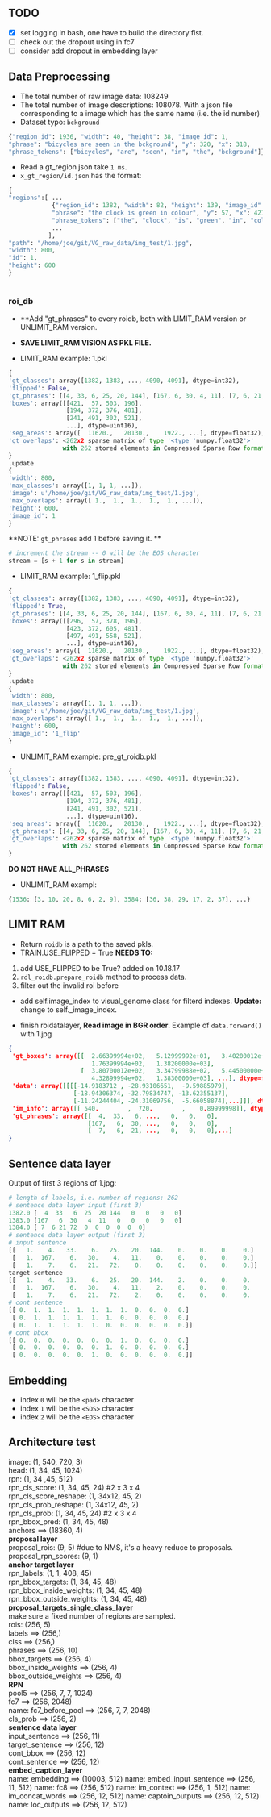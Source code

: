 ## TODO

- [x] set logging in bash, one have to build the directory fist.
- [ ] check out the dropout using in fc7
- [ ] consider add dropout in embedding layer

## Data Preprocessing

* The total number of raw image data: 108249
* The total number of image descriptions: 108078. With a json file corresponding to a image which has the same name
(i.e. the id number)  
* Dataset typo: `bckground`

```python
{"region_id": 1936, "width": 40, "height": 38, "image_id": 1, 
"phrase": "bicycles are seen in the bckground", "y": 320, "x": 318, 
"phrase_tokens": ["bicycles", "are", "seen", "in", "the", "bckground"]}
```
* Read a gt_region json take `1 ms`.
* `x_gt_region/id.json` has the format:

```python
{
"regions":[ ... 
            {"region_id": 1382, "width": 82, "height": 139, "image_id": 1, 
            "phrase": "the clock is green in colour", "y": 57, "x": 421, 
            "phrase_tokens": ["the", "clock", "is", "green", "in", "colour"]},
            ... 
           ],
"path": "/home/joe/git/VG_raw_data/img_test/1.jpg", 
"width": 800, 
"id": 1, 
"height": 600
}
           
```

### roi_db

* **Add "gt_phrases" to every roidb, both with LIMIT_RAM version or UNLIMIT_RAM version.
* **SAVE LIMIT_RAM VISION AS PKL FILE.**

* LIMIT_RAM example: 1.pkl

```python
{
'gt_classes': array([1382, 1383, ..., 4090, 4091], dtype=int32), 
'flipped': False, 
'gt_phrases': [[4, 33, 6, 25, 20, 144], [167, 6, 30, 4, 11], [7, 6, 21, 72],...],
'boxes': array([[421,  57, 503, 196],
                [194, 372, 376, 481],
                [241, 491, 302, 521],
                ...], dtype=uint16),
'seg_areas': array([  11620.,   20130.,    1922., ...], dtype=float32), 
'gt_overlaps': <262x2 sparse matrix of type '<type 'numpy.float32'>'
               with 262 stored elements in Compressed Sparse Row format>}
}
.update
{
'width': 800, 
'max_classes': array([1, 1, 1, ...]),
'image': u'/home/joe/git/VG_raw_data/img_test/1.jpg', 
'max_overlaps': array([ 1.,  1.,  1.,  1.,  1., ...]),
'height': 600, 
'image_id': 1
}
```

**NOTE: `gt_phrases` add 1 before saving it. ** 
```python
# increment the stream -- 0 will be the EOS character
stream = [s + 1 for s in stream]
```

* LIMIT_RAM example: 1_flip.pkl

```python
{
'gt_classes': array([1382, 1383, ..., 4090, 4091], dtype=int32), 
'flipped': True, 
'gt_phrases': [[4, 33, 6, 25, 20, 144], [167, 6, 30, 4, 11], [7, 6, 21, 72],...],
'boxes': array([[296,  57, 378, 196],
                [423, 372, 605, 481],
                [497, 491, 558, 521],
                ...], dtype=uint16),
'seg_areas': array([  11620.,   20130.,    1922., ...], dtype=float32), 
'gt_overlaps': <262x2 sparse matrix of type '<type 'numpy.float32'>'
               with 262 stored elements in Compressed Sparse Row format>}
}
.update
{
'width': 800, 
'max_classes': array([1, 1, 1, ...]),
'image': u'/home/joe/git/VG_raw_data/img_test/1.jpg', 
'max_overlaps': array([ 1.,  1.,  1.,  1.,  1., ...]),
'height': 600, 
'image_id': '1_flip'
}
```

* UNLIMIT_RAM example: pre_gt_roidb.pkl

```python
{
'gt_classes': array([1382, 1383, ..., 4090, 4091], dtype=int32), 
'flipped': False, 
'boxes': array([[421,  57, 503, 196],
                [194, 372, 376, 481],
                [241, 491, 302, 521],
                ...], dtype=uint16),
'seg_areas': array([  11620.,   20130.,    1922., ...], dtype=float32), 
'gt_phrases': [[4, 33, 6, 25, 20, 144], [167, 6, 30, 4, 11], [7, 6, 21, 72],...],
'gt_overlaps': <262x2 sparse matrix of type '<type 'numpy.float32'>'
               with 262 stored elements in Compressed Sparse Row format>}
}
```

**DO NOT HAVE ALL_PHRASES**
* UNLIMIT_RAM exampl: 

```python
{1536: [3, 10, 20, 8, 6, 2, 9], 3584: [36, 38, 29, 17, 2, 37], ...}
```

## LIMIT RAM

* Return `roidb` is a path to the saved pkls.
* TRAIN.USE_FLIPPED = True
**NEEDS TO:**  
1. add USE_FLIPPED to be True? added on 10.18.17
2. `rdl_roidb.prepare_roidb` method to process data. 
3. filter out the invalid roi before

* add self.image_index to visual_genome class for filterd indexes. **Update:** change to self._image_index.

* finish roidatalayer, **Read image in BGR order**. Example of `data.forward()` with 1.jpg

```json
{
 'gt_boxes': array([[  2.66399994e+02,   5.12999992e+01,   3.40200012e+02,
                       1.76399994e+02,   1.38200000e+03],
                    [  3.80700012e+02,   3.34799988e+02,   5.44500000e+02,
                       4.32899994e+02,   1.38300000e+03], ...], dtype=float32),
 'data': array([[[[-14.9183712 , -28.93106651,  -9.59885979],
                  [-18.94306374, -32.79834747, -13.62355137],
                  [-11.24244404, -24.31069756,  -5.66058874],...]]], dtype=float32),
 'im_info': array([[ 540.        ,  720.        ,    0.89999998]], dtype=float32),
 'gt_phrases': array([[  4,  33,   6, ...,   0,   0,   0],
                      [167,   6,  30, ...,   0,   0,   0],
                      [  7,   6,  21, ...,   0,   0,   0],...]
}             
```

## Sentence data layer

Output of first 3 regions of 1.jpg:

```python
# length of labels, i.e. number of regions: 262
# sentence data layer input (first 3)
1382.0 [  4  33   6  25  20 144   0   0   0   0]
1383.0 [167   6  30   4  11   0   0   0   0   0]
1384.0 [ 7  6 21 72  0  0  0  0  0  0]
# sentence data layer output (first 3)
# input sentence
[[   1.    4.   33.    6.   25.   20.  144.    0.    0.    0.    0.]
 [   1.  167.    6.   30.    4.   11.    0.    0.    0.    0.    0.]
 [   1.    7.    6.   21.   72.    0.    0.    0.    0.    0.    0.]]
target sentence
[[   1.    4.   33.    6.   25.   20.  144.    2.    0.    0.    0.    0.]
 [   1.  167.    6.   30.    4.   11.    2.    0.    0.    0.    0.    0.]
 [   1.    7.    6.   21.   72.    2.    0.    0.    0.    0.    0.    0.]]
# cont sentence
[[ 0.  1.  1.  1.  1.  1.  1.  1.  0.  0.  0.  0.]
 [ 0.  1.  1.  1.  1.  1.  1.  0.  0.  0.  0.  0.]
 [ 0.  1.  1.  1.  1.  1.  0.  0.  0.  0.  0.  0.]]
# cont bbox
[[ 0.  0.  0.  0.  0.  0.  0.  1.  0.  0.  0.  0.]
 [ 0.  0.  0.  0.  0.  0.  1.  0.  0.  0.  0.  0.]
 [ 0.  0.  0.  0.  0.  1.  0.  0.  0.  0.  0.  0.]]
```

## Embedding

* index `0` will be the `<pad>` character
* index `1` will be the `<SOS>` character
* index `2` will be the `<EOS>` character


## Architecture test

image:  (1, 540, 720, 3)  
head:   (1, 34, 45, 1024)  
rpn:    (1, 34 ,45, 512)  
rpn_cls_score:  (1, 34, 45, 24) #2 x 3 x 4  
rpn_cls_score_reshape:  (1, 34x12, 45, 2)  
rpn_cls_prob_reshape:  (1, 34x12, 45, 2)   
rpn_cls_prob:  (1, 34, 45, 24) #2 x 3 x 4  
rpn_bbox_pred:  (1, 34, 45, 48)  
anchors  ==> (18360, 4)  
**proposal layer**  
proposal_rois:  (9, 5) #due to NMS, it's a heavy reduce to proposals.  
proposal_rpn_scores: (9, 1)  
**anchor target layer**  
rpn_labels:  (1, 1, 408, 45)  
rpn_bbox_targets: (1, 34, 45, 48)  
rpn_bbox_inside_weights: (1, 34, 45, 48)  
rpn_bbox_outside_weights: (1, 34, 45, 48)  
**proposal_targets_single_class_layer**  
make sure a fixed number of regions are sampled.  
rois: (256, 5)  
labels   ==> (256,)  
clss  ==> (256,)  
phrases  ==> (256, 10)  
bbox_targets  ==> (256, 4)  
bbox_inside_weights  ==> (256, 4)  
bbox_outside_weights ==> (256, 4)   
**RPN**  
pool5  ==> (256, 7, 7, 1024)  
fc7    ==> (256, 2048)  
name: fc7_before_pool               ==> (256, 7, 7, 2048)  
cls_prob   ==> (256, 2)  
**sentence data layer**  
input_sentence  ==> (256, 11)  
target_sentence  ==> (256, 12)  
cont_bbox   ==> (256, 12)  
cont_sentence  ==> (256, 12)  
**embed_caption_layer**  
name: embedding               ==> (10003, 512)
name: embed_input_sentence               ==> (256, 11, 512)
name: fc8               ==> (256, 512)
name: im_context               ==> (256, 1, 512)
name: im_concat_words               ==> (256, 12, 512)
name: captoin_outputs               ==> (256, 12, 512)
name: loc_outputs               ==> (256, 12, 512)



